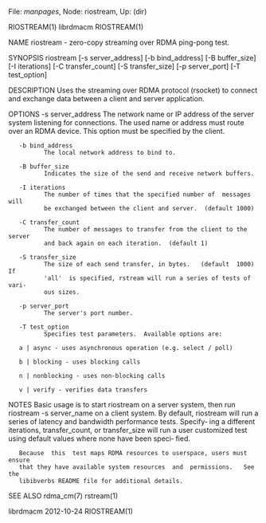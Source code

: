 File: *manpages*,  Node: riostream,  Up: (dir)

RIOSTREAM(1)                       librdmacm                      RIOSTREAM(1)



NAME
       riostream - zero-copy streaming over RDMA ping-pong test.

SYNOPSIS
       riostream [-s server_address] [-b bind_address] [-B buffer_size]
                      [-I iterations] [-C transfer_count]
                      [-S transfer_size] [-p server_port] [-T test_option]

DESCRIPTION
       Uses the streaming over RDMA protocol (rsocket) to connect and exchange
       data between a client and server application.

OPTIONS
       -s server_address
              The network name or IP address of the  server  system  listening
              for  connections.   The  used name or address must route over an
              RDMA device.  This option must be specified by the client.

       -b bind_address
              The local network address to bind to.

       -B buffer_size
              Indicates the size of the send and receive network buffers.

       -I iterations
              The number of times that the specified number of  messages  will
              be exchanged between the client and server.  (default 1000)

       -C transfer_count
              The number of messages to transfer from the client to the server
              and back again on each iteration.  (default 1)

       -S transfer_size
              The size of each send transfer, in bytes.   (default  1000)   If
              'all'  is specified, rstream will run a series of tests of vari‐
              ous sizes.

       -p server_port
              The server's port number.

       -T test_option
              Specifies test parameters.  Available options are:

       a | async - uses asynchronous operation (e.g. select / poll)

       b | blocking - uses blocking calls

       n | nonblocking - uses non-blocking calls

       v | verify - verifies data transfers

NOTES
       Basic usage is  to  start  riostream  on  a  server  system,  then  run
       riostream  -s  server_name  on  a client system.  By default, riostream
       will run a series of latency and bandwidth performance tests.  Specify‐
       ing a different iterations, transfer_count, or transfer_size will run a
       user customized test using default values where none have  been  speci‐
       fied.

       Because  this  test maps RDMA resources to userspace, users must ensure
       that they have available system resources  and  permissions.   See  the
       libibverbs README file for additional details.

SEE ALSO
       rdma_cm(7) rstream(1)



librdmacm                         2012-10-24                      RIOSTREAM(1)
